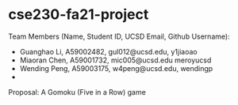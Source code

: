 # cse230-fa21-project

Team Members (Name, Student ID, UCSD Email, Github Username):

<ul>
  <li>Guanghao Li, A59002482, gul012@ucsd.edu, y1jiaoao</li>
  <li>Miaoran Chen, A59001732, mic005@ucsd.edu meroyucsd</li>
  <li>Wending Peng, A59003175, w4peng@ucsd.edu, wendingp</li>
  <li></li>
</ul>

Proposal: A Gomoku (Five in a Row) game
